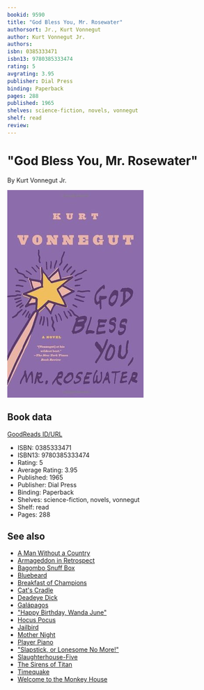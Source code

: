 ```yaml
---
bookid: 9590
title: "God Bless You, Mr. Rosewater"
authorsort: Jr., Kurt Vonnegut
author: Kurt Vonnegut Jr.
authors: 
isbn: 0385333471
isbn13: 9780385333474
rating: 5
avgrating: 3.95
publisher: Dial Press
binding: Paperback
pages: 288
published: 1965
shelves: science-fiction, novels, vonnegut
shelf: read
review: 
---
```


# "God Bless You, Mr. Rosewater"

By Kurt Vonnegut Jr.

![](../../assets/bookcovers/1388200987l/9590.jpg)

## Book data

[GoodReads ID/URL](https://www.goodreads.com/book/show/9590)

- ISBN: 0385333471
- ISBN13: 9780385333474
- Rating: 5
- Average Rating: 3.95
- Published: 1965
- Publisher: Dial Press
- Binding: Paperback
- Shelves: science-fiction, novels, vonnegut
- Shelf: read
- Pages: 288


## See also

- [A Man Without a Country](A_Man_Without_a_Country.md)
- [Armageddon in Retrospect](Armageddon_in_Retrospect-_And_Other_New_and_Unpublished_Writings_on_War_and_Peace.md)
- [Bagombo Snuff Box](Bagombo_Snuff_Box.md)
- [Bluebeard](Bluebeard.md)
- [Breakfast of Champions](Breakfast_of_Champions.md)
- [Cat's Cradle](Cats_Cradle.md)
- [Deadeye Dick](Deadeye_Dick.md)
- [Galápagos](Galápagos.md)
- ["Happy Birthday, Wanda June"](Happy_Birthday__Wanda_June.md)
- [Hocus Pocus](Hocus_Pocus.md)
- [Jailbird](Jailbird.md)
- [Mother Night](Mother_Night.md)
- [Player Piano](Player_Piano.md)
- ["Slapstick, or Lonesome No More!"](Slapstick__or_Lonesome_No_More!.md)
- [Slaughterhouse-Five](Slaughterhouse-Five.md)
- [The Sirens of Titan](The_Sirens_of_Titan.md)
- [Timequake](Timequake.md)
- [Welcome to the Monkey House](Welcome_to_the_Monkey_House.md)
